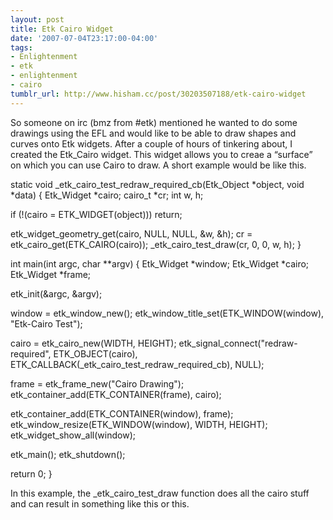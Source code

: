 ```yaml
---
layout: post
title: Etk Cairo Widget
date: '2007-07-04T23:17:00-04:00'
tags:
- Enlightenment
- etk
- enlightenment
- cairo
tumblr_url: http://www.hisham.cc/post/30203507188/etk-cairo-widget
---
```

So someone on irc (bmz from #etk) mentioned he wanted to do some drawings using the EFL and would like to be able to draw shapes and curves onto Etk widgets. After a couple of hours of tinkering about, I created the Etk_Cairo widget. This widget allows you to creae a “surface” on which you can use Cairo to draw. A short example would be like this.


static void _etk_cairo_test_redraw_required_cb(Etk_Object *object, void *data)
{
  Etk_Widget *cairo;
  cairo_t *cr;
  int w, h;
    
  if (!(cairo = ETK_WIDGET(object)))
    return;
    
  etk_widget_geometry_get(cairo, NULL, NULL, &w, &h);
  cr = etk_cairo_get(ETK_CAIRO(cairo));
  _etk_cairo_test_draw(cr, 0, 0, w, h);
}
      
int main(int argc, char **argv)
{
  Etk_Widget *window;
  Etk_Widget *cairo;
  Etk_Widget *frame;
      
  etk_init(&argc, &argv);
      
  window = etk_window_new();
  etk_window_title_set(ETK_WINDOW(window), "Etk-Cairo Test");
      
  cairo = etk_cairo_new(WIDTH, HEIGHT);
  etk_signal_connect("redraw-required", ETK_OBJECT(cairo),
    ETK_CALLBACK(_etk_cairo_test_redraw_required_cb), NULL);

  frame = etk_frame_new("Cairo Drawing");
  etk_container_add(ETK_CONTAINER(frame), cairo);
  
  etk_container_add(ETK_CONTAINER(window), frame);
  etk_window_resize(ETK_WINDOW(window), WIDTH, HEIGHT);
  etk_widget_show_all(window);

  etk_main();
  etk_shutdown();

  return 0;
}



In this example, the _etk_cairo_test_draw function does all the cairo stuff and can result in something like this or this.
